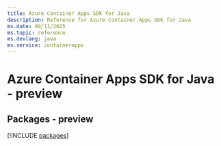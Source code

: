 ```yaml
---
title: Azure Container Apps SDK for Java
description: Reference for Azure Container Apps SDK for Java
ms.date: 09/11/2025
ms.topic: reference
ms.devlang: java
ms.service: containerapps
---
```

# Azure Container Apps SDK for Java - preview
## Packages - preview
[!INCLUDE [packages](container-apps-index.md)]
